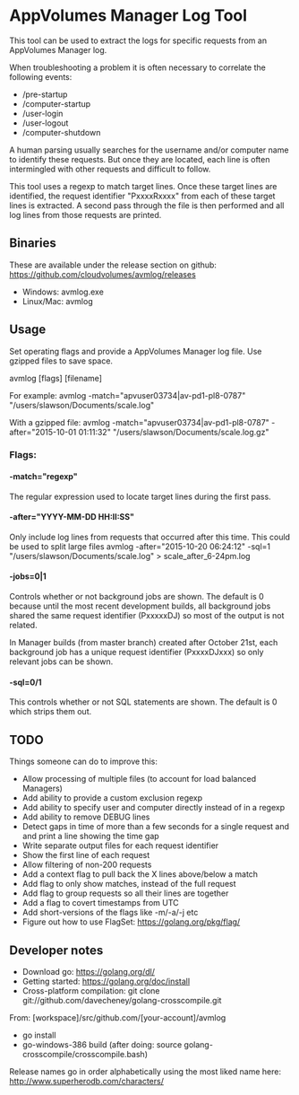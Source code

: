 # AppVolumes Manager Log Tool

This tool can be used to extract the logs for specific requests from an AppVolumes Manager log.

When troubleshooting a problem it is often necessary to correlate the following events:

* /pre-startup
* /computer-startup
* /user-login
* /user-logout
* /computer-shutdown

A human parsing usually searches for the username and/or computer name to identify these requests.
But once they are located, each line is often intermingled with other requests and difficult to follow.

This tool uses a regexp to match target lines. 
Once these target lines are identified, the request identifier "PxxxxRxxxx" from each of these target lines is extracted.
A second pass through the file is then performed and all log lines from those requests are printed.


## Binaries

These are available under the release section on github: https://github.com/cloudvolumes/avmlog/releases

- Windows: avmlog.exe
- Linux/Mac: avmlog


## Usage

Set operating flags and provide a AppVolumes Manager log file. Use gzipped files to save space.

avmlog [flags] [filename]

For example:
avmlog -match="apvuser03734|av-pd1-pl8-0787" "/users/slawson/Documents/scale.log"

With a gzipped file:
avmlog -match="apvuser03734|av-pd1-pl8-0787" -after="2015-10-01 01:11:32" "/users/slawson/Documents/scale.log.gz"


### Flags:

#### -match="regexp"

The regular expression used to locate target lines during the first pass.

#### -after="YYYY-MM-DD HH:II:SS"

Only include log lines from requests that occurred after this time.
This could be used to split large files
avmlog -after="2015-10-20 06:24:12" -sql=1 "/users/slawson/Documents/scale.log" > scale_after_6-24pm.log

#### -jobs=0|1

Controls whether or not background jobs are shown. 
The default is 0 because until the most recent development builds, 
all background jobs shared the same request identifier (PxxxxxDJ) so most of the output is not related.

In Manager builds (from master branch) created after October 21st, 
each background job has a unique request identifier (PxxxxDJxxx) so only relevant jobs can be shown. 

#### -sql=0/1

This controls whether or not SQL statements are shown. The default is 0 which strips them out.


## TODO

Things someone can do to improve this:

- Allow processing of multiple files (to account for load balanced Managers)
- Add ability to provide a custom exclusion regexp
- Add ability to specify user and computer directly instead of in a regexp
- Add ability to remove DEBUG lines
- Detect gaps in time of more than a few seconds for a single request and and print a line showing the time gap
- Write separate output files for each request identifier
- Show the first line of each request
- Allow filtering of non-200 requests
- Add a context flag to pull back the X lines above/below a match
- Add flag to only show matches, instead of the full request
- Add flag to group requests so all their lines are together
- Add a flag to covert timestamps from UTC
- Add short-versions of the flags like -m/-a/-j etc
- Figure out how to use FlagSet: https://golang.org/pkg/flag/


## Developer notes

- Download go: https://golang.org/dl/
- Getting started: https://golang.org/doc/install
- Cross-platform compilation: git clone git://github.com/davecheney/golang-crosscompile.git

From: [workspace]/src/github.com/[your-account]/avmlog
- go install
- go-windows-386 build  (after doing: source golang-crosscompile/crosscompile.bash)

Release names go in order alphabetically using the most liked name here:
http://www.superherodb.com/characters/